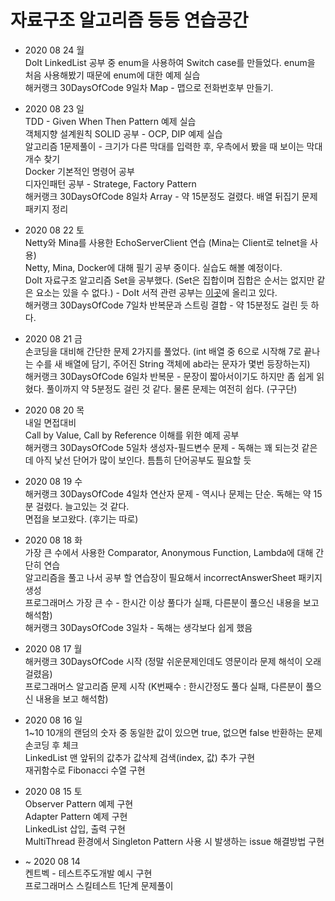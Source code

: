 # 자료구조 알고리즘 등등 연습공간

- 2020 08 24 월  
  DoIt LinkedList 공부 중 enum을 사용하여 Switch case를 만들었다. enum을 처음 사용해봤기 때문에 enum에 대한 예제 실습  
  해커랭크 30DaysOfCode 9일차 Map - 맵으로 전화번호부 만들기.  

- 2020 08 23 일  
  TDD - Given When Then Pattern 예제 실습  
  객체지향 설계원칙 SOLID 공부 - OCP, DIP 예제 실습  
  알고리즘 1문제풀이 - 크기가 다른 막대를 입력한 후, 우측에서 봤을 때 보이는 막대 개수 찾기  
  Docker 기본적인 명령어 공부  
  디자인패턴 공부 - Stratege, Factory Pattern  
  해커랭크 30DaysOfCode 8일차 Array - 약 15분정도 걸렸다. 배열 뒤집기 문제  
  패키지 정리  

- 2020 08 22 토  
  Netty와 Mina를 사용한 EchoServerClient 연습 (Mina는 Client로 telnet을 사용)  
  Netty, Mina, Docker에 대해 필기 공부 중이다. 실습도 해볼 예정이다.  
  DoIt 자료구조 알고리즘 Set을 공부했다. (Set은 집합이며 집합은 순서는 없지만 같은 요소는 있을 수 없다.)  - DoIt 서적 관련 공부는 [이곳](https://github.com/LeeGiCheol/DoItAlgorithmDataStructure)에 올리고 있다.  
  해커랭크 30DaysOfCode 7일차 반복문과 스트링 결합 - 약 15분정도 걸린 듯 하다.  

- 2020 08 21 금  
  손코딩을 대비해 간단한 문제 2가지를 풀었다. (int 배열 중 6으로 시작해 7로 끝나는 수를 새 배열에 담기, 주어진 String 객체에 ab라는 문자가 몇번 등장하는지)  
  해커랭크 30DaysOfCode 6일차 반복문 - 문장이 짧아서이기도 하지만 좀 쉽게 읽혔다. 풀이까지 약 5분정도 걸린 것 같다. 물론 문제는 여전히 쉽다. (구구단)  

- 2020 08 20 목  
  내일 면접대비  
  Call by Value, Call by Reference 이해를 위한 예제 공부  
  해커랭크 30DaysOfCode 5일차 생성자-필드변수 문제 - 독해는 꽤 되는것 같은데 아직 낯선 단어가 많이 보인다. 틈틈히 단어공부도 필요할 듯  

- 2020 08 19 수  
  해커랭크 30DaysOfCode 4일차 연산자 문제 - 역시나 문제는 단순. 독해는 약 15분 걸렸다. 늘고있는 것 같다.  
  면접을 보고왔다. (후기는 따로)  

- 2020 08 18 화  
  가장 큰 수에서 사용한 Comparator, Anonymous Function, Lambda에 대해 간단히 연습  
  알고리즘을 풀고 나서 공부 할 연습장이 필요해서 incorrectAnswerSheet 패키지 생성  
  프로그래머스 가장 큰 수 - 한시간 이상 풀다가 실패, 다른분이 풀으신 내용을 보고 해석함)   
  해커랭크 30DaysOfCode 3일차 - 독해는 생각보다 쉽게 했음

- 2020 08 17 월  
  해커랭크 30DaysOfCode 시작 (정말 쉬운문제인데도 영문이라 문제 해석이 오래 걸렸음)  
  프로그래머스 알고리즘 문제 시작 (K번째수 : 한시간정도 풀다 실패, 다른분이 풀으신 내용을 보고 해석함)  

- 2020 08 16 일  
  1~10 10개의 랜덤의 숫자 중 동일한 값이 있으면 true, 없으면 false 반환하는 문제 손코딩 후 체크  
  LinkedList 맨 앞뒤의 값추가 값삭제 검색(index, 값) 추가 구현  
  재귀함수로 Fibonacci 수열 구현  
 
- 2020 08 15 토  
  Observer Pattern 예제 구현  
  Adapter Pattern 예제 구현  
  LinkedList 삽입, 출력 구현  
  MultiThread 환경에서 Singleton Pattern 사용 시 발생하는 issue 해결방법 구현  
  
- ~ 2020 08 14  
  켄트벡 - 테스트주도개발 예시 구현  
  프로그래머스 스킬테스트 1단계 문제풀이  
